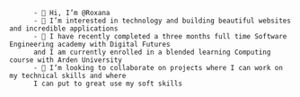 


          - 👋 Hi, I’m @Roxana
          - 👀 I’m interested in technology and building beautiful websites and incredible applications
          - 🌱 I have recently completed a three months full time Software Engineering academy with Digital Futures 
          and I am currently enrolled in a blended learning Computing course with Arden University
          - 💞️ I’m looking to collaborate on projects where I can work on my technical skills and where 
          I can put to great use my soft skills
          




<!---
RoxanaAnamariaTurc/RoxanaAnamariaTurc is a ✨ special ✨ repository because its `README.md` (this file) appears on your GitHub profile.
You can click the Preview link to take a look at your changes.
--->
